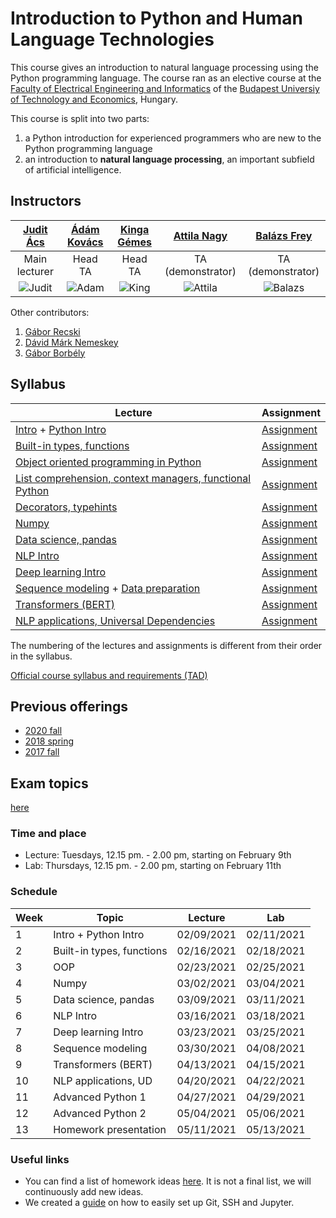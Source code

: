 # Introduction to Python and Human Language Technologies

This course gives an introduction to natural language processing using the Python programming language.
The course ran as an elective course at the [Faculty of Electrical Engineering and Informatics](http://www.vik.bme.hu/en/) of the [Budapest Universiy of Technology and Economics](http://www.bme.hu/?language=en), Hungary.

This course is split into two parts:
1. a Python introduction for experienced programmers who are new to the Python programming language
2. an introduction to **natural language processing**, an important subfield of artificial intelligence. 

## Instructors

[Judit Ács](https://hlt.bme.hu/en/judit) |[Ádám Kovács](https://hlt.bme.hu/en/kovacsadam)|[Kinga Gémes](https://hlt.bme.hu/en/kinga) |[Attila Nagy](https://github.com/attilanagy234)|[Balázs Frey](https://github.com/Freyb)
:-------:|:---------:|:---------:|:---------:|:---------:
Main lecturer|Head TA|Head TA|TA (demonstrator)|TA (demonstrator)
![Judit](lectures/img/people/judit.jpg)|![Adam](lectures/img/people/adam.jpg)|![King](lectures/img/people/kinga.jpg)|![Attila](lectures/img/people/attila.jpg)|![Balazs](lectures/img/people/balazs.jpg)

Other contributors:

1. [Gábor Recski](https://hlt.bme.hu/en/recski)
2. [Dávid Márk Nemeskey](https://hlt.bme.hu/en/david)
3. [Gábor Borbély](https://hlt.bme.hu/en/gaebor)

## Syllabus

Lecture|Assignment
-----|-------
[Intro](lectures/01_Introduction.ipynb) + [Python Intro](lectures/01_Python_introduction.ipynb) | [Assignment](assignments/01_Python_introduction_lab.ipynb)
[Built-in types, functions](lectures/02_Types_Operators_Strings.ipynb) | [Assignment](assignments/02_Types_Operators_Strings_lab.ipynb)
[Object oriented programming in Python](lectures/03_Object_oriented_programming.ipynb) | [Assignment](assignments/03_Object_oriented_programming_lab.ipynb)
[List comprehension, context managers, functional Python](lectures/11_List_comprehension_iteration_context_managers_functional.ipynb) | [Assignment](assignments/11_List_comprehension_iteration_context_managers_functional_lab.ipynb)
[Decorators, typehints](lectures/12_Decorators_typehints.ipynb) | [Assignment](assignments/12_Decorators_lab.ipynb)
[Numpy](lectures/04_Numpy.ipynb) | [Assignment](assignments/04_Numpy_lab.ipynb)
[Data science, pandas](lectures/05_Data_Science.ipynb) | [Assignment](assignments/05_Data_science_lab.ipynb)
[NLP Intro](lectures/06_Intro_to_NLP.ipynb) | [Assignment](assignments/06_NLP_intro_lab.ipynb)
[Deep learning Intro](lectures/07_Deep_learning_NLP.ipynb) | [Assignment](assignments/07_Deep_learning_in_NLP_intro_lab.ipynb)
[Sequence modeling](lectures/08_Sequence_modeling.ipynb) + [Data preparation](lectures/08_Prepare_unimorph_data.ipynb) | [Assignment](assignments/08_Sequence_modeling_lab.ipynb)
[Transformers (BERT)](lectures/09_Transformers_BERT.ipynb) | [Assignment](assignments/09_Transformers_lab.ipynb)
[NLP applications, Universal Dependencies](lectures/10_NLP_Applications_Dependency_Parsing.ipynb) | [Assignment](assignments/10_NLP_applications_lab.ipynb)

The numbering of the lectures and assignments is different from their order in the syllabus.

[Official course syllabus and requirements (TAD)](https://portal.vik.bme.hu/kepzes/targyak/VIAUAV35/en/)

## Previous offerings

- [2020 fall](https://github.com/bmeaut/python_nlp_2020_fall)
- [2018 spring](https://github.com/bmeaut/python_nlp_2018_spring)
- [2017 fall](https://github.com/bmeaut/python_nlp_2017_fall)

## Exam topics

[here](Exam.md)

### Time and place
- Lecture: Tuesdays, 12.15 pm. - 2.00 pm, starting on February 9th
- Lab: Thursdays, 12.15 pm. - 2.00 pm, starting on February 11th

### Schedule

Week|Topic|Lecture|Lab
----|-----|-------|-
1|Intro + Python Intro|02/09/2021|02/11/2021
2|Built-in types, functions|02/16/2021|02/18/2021
3|OOP|02/23/2021|02/25/2021
4|Numpy|03/02/2021|03/04/2021
5|Data science, pandas|03/09/2021|03/11/2021
6|NLP Intro|03/16/2021|03/18/2021
7|Deep learning Intro|03/23/2021|03/25/2021
8|Sequence modeling|03/30/2021|04/08/2021
9|Transformers (BERT)|04/13/2021|04/15/2021
10|NLP applications, UD|04/20/2021|04/22/2021
11|Advanced Python 1|04/27/2021|04/29/2021
12|Advanced Python 2|05/04/2021|05/06/2021
13|Homework presentation|05/11/2021|05/13/2021


### Useful links
- You can find a list of homework ideas [here](https://docs.google.com/document/d/1TBXu5Y6vgukui9kds1MM90cSK2xdiDgFmZYx50YA4y8/edit?usp=sharing). It is not a final list, we will continuously add new ideas.
- We created a [guide](./guides/env-setup-guide.md) on how to easily set up Git, SSH and Jupyter.


